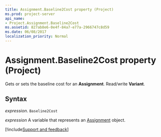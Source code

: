 ```yaml
---
title: Assignment.Baseline2Cost property (Project)
ms.prod: project-server
api_name:
- Project.Assignment.Baseline2Cost
ms.assetid: 827ab8e6-0e4f-84a7-e77a-2966747c8d59
ms.date: 06/08/2017
localization_priority: Normal
---
```



# Assignment.Baseline2Cost property (Project)

Gets or sets the baseline cost for an  **Assignment**. Read/write **Variant**.


## Syntax

_expression_. `Baseline2Cost`

_expression_ A variable that represents an [Assignment](./Project.Assignment.md) object.

[!include[Support and feedback](~/includes/feedback-boilerplate.md)]